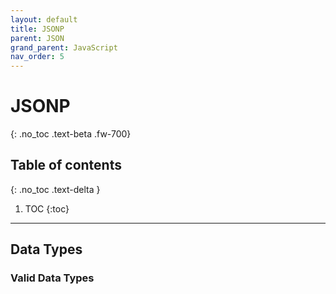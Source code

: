 ```yaml
---
layout: default
title: JSONP
parent: JSON
grand_parent: JavaScript
nav_order: 5
---
```


# JSONP
{: .no_toc .text-beta .fw-700}

## Table of contents
{: .no_toc .text-delta }

1. TOC
{:toc}

---

## Data Types

### Valid Data Types